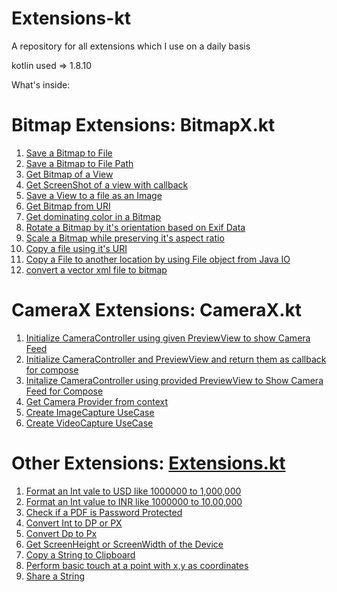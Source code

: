 # Extensions-kt
A repository for all extensions which I use on a daily basis

kotlin used => 1.8.10

What's inside: 

# Bitmap Extensions: BitmapX.kt

1. [Save a Bitmap to File](https://github.com/trinadhthatakula/Extensions-kt/blob/53b75e923003d9ede2ca71f450755300bbdfc43b/BitmapX.kt#L59-L69)
2. [Save a Bitmap to File Path](https://github.com/trinadhthatakula/Extensions-kt/blob/53b75e923003d9ede2ca71f450755300bbdfc43b/BitmapX.kt#L46-L56)
3. [Get Bitmap of a View](https://github.com/trinadhthatakula/Extensions-kt/blob/53b75e923003d9ede2ca71f450755300bbdfc43b/BitmapX.kt#L81-L92)
4. [Get ScreenShot of a view with callback](https://github.com/trinadhthatakula/Extensions-kt/blob/53b75e923003d9ede2ca71f450755300bbdfc43b/BitmapX.kt#L96-L130)
5. [Save a View to a file as an Image](https://github.com/trinadhthatakula/Extensions-kt/blob/53b75e923003d9ede2ca71f450755300bbdfc43b/BitmapX.kt#L72-L78)
6. [Get Bitmap from URI](https://github.com/trinadhthatakula/Extensions-kt/blob/53b75e923003d9ede2ca71f450755300bbdfc43b/BitmapX.kt#L133-L143)
7. [Get dominating color in a Bitmap](https://github.com/trinadhthatakula/Extensions-kt/blob/53b75e923003d9ede2ca71f450755300bbdfc43b/BitmapX.kt#L146-L165)
8. [Rotate a Bitmap by it's orientation based on Exif Data](https://github.com/trinadhthatakula/Extensions-kt/blob/53b75e923003d9ede2ca71f450755300bbdfc43b/BitmapX.kt#L169-L211)
9. [Scale a Bitmap while preserving it's aspect ratio](https://github.com/trinadhthatakula/Extensions-kt/blob/53b75e923003d9ede2ca71f450755300bbdfc43b/BitmapX.kt#L217-L231)
10. [Copy a file using it's URI](https://github.com/trinadhthatakula/Extensions-kt/blob/53b75e923003d9ede2ca71f450755300bbdfc43b/BitmapX.kt#L250-L262)
11. [Copy a File to another location by using File object from Java IO](https://github.com/trinadhthatakula/Extensions-kt/blob/53b75e923003d9ede2ca71f450755300bbdfc43b/BitmapX.kt#L265-L275)
12. [convert a vector xml file to bitmap](https://github.com/trinadhthatakula/Extensions-kt/blob/53b75e923003d9ede2ca71f450755300bbdfc43b/BitmapX.kt#L22-L35)

# CameraX Extensions: CameraX.kt

1. [Initialize CameraController using given PreviewView to show Camera Feed](https://github.com/trinadhthatakula/Extensions-kt/blob/c345adad40f1884f922cfa17515b2aaacac05134/CameraX.kt#L29-L46)
2. [Initialize CameraController and PreviewView and return them as callback for compose](https://github.com/trinadhthatakula/Extensions-kt/blob/c345adad40f1884f922cfa17515b2aaacac05134/CameraX.kt#L52-L75)
3. [Initalize CameraController using provided PreviewView to Show Camera Feed for Compose](https://github.com/trinadhthatakula/Extensions-kt/blob/c345adad40f1884f922cfa17515b2aaacac05134/CameraX.kt#L82-L103)
4. [Get Camera Provider from context](https://github.com/trinadhthatakula/Extensions-kt/blob/c345adad40f1884f922cfa17515b2aaacac05134/CameraX.kt#L163-L171)
5. [Create ImageCapture UseCase](https://github.com/trinadhthatakula/Extensions-kt/blob/c345adad40f1884f922cfa17515b2aaacac05134/CameraX.kt#L106-L128)
6. [Create VideoCapture UseCase](https://github.com/trinadhthatakula/Extensions-kt/blob/c345adad40f1884f922cfa17515b2aaacac05134/CameraX.kt#L131-L160)

# Other Extensions: [Extensions.kt](https://github.com/trinadhthatakula/Extensions-kt/blob/main/Extensions.kt)

1. [Format an Int vale to USD like 1000000 to 1,000,000](https://github.com/trinadhthatakula/Extensions-kt/blob/2913eddddb645d228217a9b9cebcf927d1b9cfd0/Extensions.kt#L113-L118)
2. [Format an Int value to INR like 1000000 to 10,00,000](https://github.com/trinadhthatakula/Extensions-kt/blob/2913eddddb645d228217a9b9cebcf927d1b9cfd0/Extensions.kt#L105-L110)
3. [Check if a PDF is Password Protected](https://github.com/trinadhthatakula/Extensions-kt/blob/2913eddddb645d228217a9b9cebcf927d1b9cfd0/Extensions.kt#L122-L133)
4. [Convert Int to DP or PX](https://github.com/trinadhthatakula/Extensions-kt/blob/2913eddddb645d228217a9b9cebcf927d1b9cfd0/Extensions.kt#L209-L210)
5. [Convert Dp to Px](https://github.com/trinadhthatakula/Extensions-kt/blob/2913eddddb645d228217a9b9cebcf927d1b9cfd0/Extensions.kt#L213-L217)
6. [Get ScreenHeight or ScreenWidth of the Device](https://github.com/trinadhthatakula/Extensions-kt/blob/2913eddddb645d228217a9b9cebcf927d1b9cfd0/Extensions.kt#L357-L358)
7. [Copy a String to Clipboard](https://github.com/trinadhthatakula/Extensions-kt/blob/2913eddddb645d228217a9b9cebcf927d1b9cfd0/Extensions.kt#L438-L447)
8. [Perform basic touch at a point with x,y as coordinates](https://github.com/trinadhthatakula/Extensions-kt/blob/2913eddddb645d228217a9b9cebcf927d1b9cfd0/Extensions.kt#L450-L460)
9. [Share a String](https://github.com/trinadhthatakula/Extensions-kt/blob/2913eddddb645d228217a9b9cebcf927d1b9cfd0/Extensions.kt#L463-L475)





